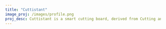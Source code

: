 ```yaml
---
title: "Cuttistant"
image_proj: /images/profile.png
proj_desc: Cuttistant is a smart cutting board, derived from Cutting and Assistant. It has various features which solves problems that people face while preparing their dishes. It has a weighing machine, timer , instruction for making dishes, container to collect the waste and control the music on your phone from the cutting board.   
---
```






